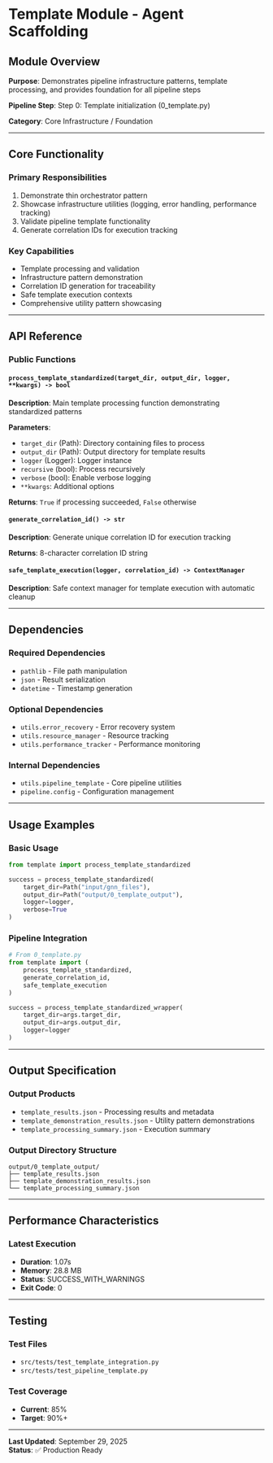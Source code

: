 # Template Module - Agent Scaffolding

## Module Overview

**Purpose**: Demonstrates pipeline infrastructure patterns, template processing, and provides foundation for all pipeline steps

**Pipeline Step**: Step 0: Template initialization (0_template.py)

**Category**: Core Infrastructure / Foundation

---

## Core Functionality

### Primary Responsibilities
1. Demonstrate thin orchestrator pattern
2. Showcase infrastructure utilities (logging, error handling, performance tracking)
3. Validate pipeline template functionality
4. Generate correlation IDs for execution tracking

### Key Capabilities
- Template processing and validation
- Infrastructure pattern demonstration
- Correlation ID generation for traceability
- Safe template execution contexts
- Comprehensive utility pattern showcasing

---

## API Reference

### Public Functions

#### `process_template_standardized(target_dir, output_dir, logger, **kwargs) -> bool`
**Description**: Main template processing function demonstrating standardized patterns

**Parameters**:
- `target_dir` (Path): Directory containing files to process
- `output_dir` (Path): Output directory for template results
- `logger` (Logger): Logger instance
- `recursive` (bool): Process recursively
- `verbose` (bool): Enable verbose logging
- `**kwargs`: Additional options

**Returns**: `True` if processing succeeded, `False` otherwise

#### `generate_correlation_id() -> str`
**Description**: Generate unique correlation ID for execution tracking

**Returns**: 8-character correlation ID string

#### `safe_template_execution(logger, correlation_id) -> ContextManager`
**Description**: Safe context manager for template execution with automatic cleanup

---

## Dependencies

### Required Dependencies
- `pathlib` - File path manipulation
- `json` - Result serialization
- `datetime` - Timestamp generation

### Optional Dependencies
- `utils.error_recovery` - Error recovery system
- `utils.resource_manager` - Resource tracking
- `utils.performance_tracker` - Performance monitoring

### Internal Dependencies
- `utils.pipeline_template` - Core pipeline utilities
- `pipeline.config` - Configuration management

---

## Usage Examples

### Basic Usage
```python
from template import process_template_standardized

success = process_template_standardized(
    target_dir=Path("input/gnn_files"),
    output_dir=Path("output/0_template_output"),
    logger=logger,
    verbose=True
)
```

### Pipeline Integration
```python
# From 0_template.py
from template import (
    process_template_standardized,
    generate_correlation_id,
    safe_template_execution
)

success = process_template_standardized_wrapper(
    target_dir=args.target_dir,
    output_dir=args.output_dir,
    logger=logger
)
```

---

## Output Specification

### Output Products
- `template_results.json` - Processing results and metadata
- `template_demonstration_results.json` - Utility pattern demonstrations
- `template_processing_summary.json` - Execution summary

### Output Directory Structure
```
output/0_template_output/
├── template_results.json
├── template_demonstration_results.json
└── template_processing_summary.json
```

---

## Performance Characteristics

### Latest Execution
- **Duration**: 1.07s
- **Memory**: 28.8 MB
- **Status**: SUCCESS_WITH_WARNINGS
- **Exit Code**: 0

---

## Testing

### Test Files
- `src/tests/test_template_integration.py`
- `src/tests/test_pipeline_template.py`

### Test Coverage
- **Current**: 85%
- **Target**: 90%+

---

**Last Updated**: September 29, 2025  
**Status**: ✅ Production Ready


